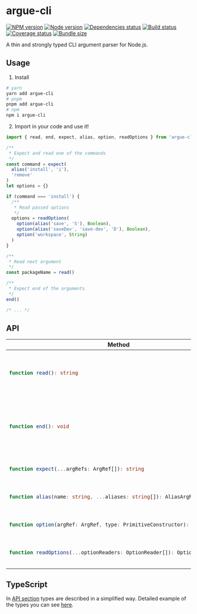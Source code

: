 # argue-cli

[![NPM version][npm]][npm-url]
[![Node version][node]][node-url]
[![Dependencies status][deps]][deps-url]
[![Build status][build]][build-url]
[![Coverage status][coverage]][coverage-url]
[![Bundle size][size]][size-url]

[npm]: https://img.shields.io/npm/v/argue-cli.svg
[npm-url]: https://www.npmjs.com/package/argue-cli

[node]: https://img.shields.io/node/v/argue-cli.svg
[node-url]: https://nodejs.org

[deps]: https://img.shields.io/librariesio/release/npm/argue-cli
[deps-url]: https://libraries.io/npm/argue-cli/tree

[build]: https://img.shields.io/github/workflow/status/TrigenSoftware/Argue/CI.svg
[build-url]: https://github.com/TrigenSoftware/Argue/actions

[coverage]: https://img.shields.io/coveralls/TrigenSoftware/Argue.svg
[coverage-url]: https://coveralls.io/r/TrigenSoftware/Argue

[size]: https://img.shields.io/bundlephobia/minzip/argue-cli
[size-url]: https://bundlephobia.com/package/argue-cli

A thin and strongly typed CLI argument parser for Node.js.

## Usage

1. Install

```bash
# yarn
yarn add argue-cli
# pnpm
pnpm add argue-cli
# npm
npm i argue-cli
```

2. Import in your code and use it!

```ts
import { read, end, expect, alias, option, readOptions } from 'argue-cli'

/**
 * Expect and read one of the commands
 */
const command = expect(
  alias('install', 'i'),
  'remove'
)
let options = {}

if (command === 'install') {
  /**
   * Read passed options
   */
  options = readOptions(
    option(alias('save', 'S'), Boolean),
    option(alias('saveDev', 'save-dev', 'D'), Boolean),
    option('workspace', String)
  )
}

/**
 * Read next argument
 */
const packageName = read()

/**
 * Expect end of the arguments
 */
end()

/* ... */
```

## API

<table>
  <thead>
    <tr>
      <th>Method</th>
      <th>Description</th>
    </tr>
  </thead>
  <tbody>
    <tr>
<td>

```ts
function read(): string
```

</td>
<td>
  Read next argument. Throws error if no next argument.
</td>
    </tr>
    <tr>
<td>

```ts
function end(): void
```

</td>
<td>
  Expectation of the end. Throws an error if there are more arguments left.
</td>
    </tr>
    <tr>
<td>

```ts
function expect(...argRefs: ArgRef[]): string
```

</td>
<td>
  Expect one of the given arguments.
</td>
    </tr>
    <tr>
<td>

```ts
function alias(name: string, ...aliases: string[]): AliasArgRef
```

</td>
<td>
  Describe argument with aliases.
</td>
    </tr>
    <tr>
<td>

```ts
function option(argRef: ArgRef, type: PrimitiveConstructor): OptionReader
```

</td>
<td>
  Describe option with value.
</td>
    </tr>
    <tr>
<td>

```ts
function readOptions(...optionReaders: OptionReader[]): OptionResult
```

</td>
<td>
  Read options from arguments.
</td>
    </tr>
  </tbody>
</table>

## TypeScript

In [API section](#API) types are described in a simplified way. Detailed example of the types you can see [here](test/argue.test-d.ts).
